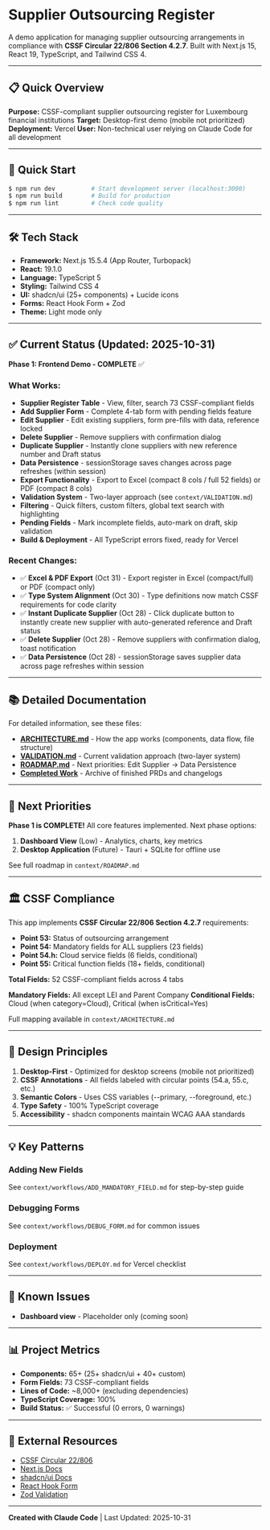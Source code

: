 # Supplier Outsourcing Register

A demo application for managing supplier outsourcing arrangements in compliance with **CSSF Circular 22/806 Section 4.2.7**. Built with Next.js 15, React 19, TypeScript, and Tailwind CSS 4.

---

## 📋 Quick Overview

**Purpose:** CSSF-compliant supplier outsourcing register for Luxembourg financial institutions
**Target:** Desktop-first demo (mobile not prioritized)
**Deployment:** Vercel
**User:** Non-technical user relying on Claude Code for all development

---

## 🚀 Quick Start

```bash
$ npm run dev          # Start development server (localhost:3000)
$ npm run build        # Build for production
$ npm run lint         # Check code quality
```

---

## 🛠 Tech Stack

- **Framework:** Next.js 15.5.4 (App Router, Turbopack)
- **React:** 19.1.0
- **Language:** TypeScript 5
- **Styling:** Tailwind CSS 4
- **UI:** shadcn/ui (25+ components) + Lucide icons
- **Forms:** React Hook Form + Zod
- **Theme:** Light mode only

---

## ✅ Current Status (Updated: 2025-10-31)

**Phase 1: Frontend Demo - COMPLETE** ✅

### What Works:
- **Supplier Register Table** - View, filter, search 73 CSSF-compliant fields
- **Add Supplier Form** - Complete 4-tab form with pending fields feature
- **Edit Supplier** - Edit existing suppliers, form pre-fills with data, reference locked
- **Delete Supplier** - Remove suppliers with confirmation dialog
- **Duplicate Supplier** - Instantly clone suppliers with new reference number and Draft status
- **Data Persistence** - sessionStorage saves changes across page refreshes (within session)
- **Export Functionality** - Export to Excel (compact 8 cols / full 52 fields) or PDF (compact 8 cols)
- **Validation System** - Two-layer approach (see `context/VALIDATION.md`)
- **Filtering** - Quick filters, custom filters, global text search with highlighting
- **Pending Fields** - Mark incomplete fields, auto-mark on draft, skip validation
- **Build & Deployment** - All TypeScript errors fixed, ready for Vercel

### Recent Changes:
- ✅ **Excel & PDF Export** (Oct 31) - Export register in Excel (compact/full) or PDF (compact only)
- ✅ **Type System Alignment** (Oct 30) - Type definitions now match CSSF requirements for code clarity
- ✅ **Instant Duplicate Supplier** (Oct 28) - Click duplicate button to instantly create new supplier with auto-generated reference and Draft status
- ✅ **Delete Supplier** (Oct 28) - Remove suppliers with confirmation dialog, toast notification
- ✅ **Data Persistence** (Oct 28) - sessionStorage saves supplier data across page refreshes within session

---

## 📚 Detailed Documentation

For detailed information, see these files:

- **[ARCHITECTURE.md](context/ARCHITECTURE.md)** - How the app works (components, data flow, file structure)
- **[VALIDATION.md](context/VALIDATION.md)** - Current validation approach (two-layer system)
- **[ROADMAP.md](context/ROADMAP.md)** - Next priorities: Edit Supplier → Data Persistence
- **[Completed Work](context/completed/)** - Archive of finished PRDs and changelogs

---

## 🎯 Next Priorities

**Phase 1 is COMPLETE!** All core features implemented. Next phase options:

1. **Dashboard View** (Low) - Analytics, charts, key metrics
2. **Desktop Application** (Future) - Tauri + SQLite for offline use

See full roadmap in `context/ROADMAP.md`

---

## 🏛️ CSSF Compliance

This app implements **CSSF Circular 22/806 Section 4.2.7** requirements:

- **Point 53:** Status of outsourcing arrangement
- **Point 54:** Mandatory fields for ALL suppliers (23 fields)
- **Point 54.h:** Cloud service fields (6 fields, conditional)
- **Point 55:** Critical function fields (18+ fields, conditional)

**Total Fields:** 52 CSSF-compliant fields across 4 tabs

**Mandatory Fields:** All except LEI and Parent Company
**Conditional Fields:** Cloud (when category=Cloud), Critical (when isCritical=Yes)

Full mapping available in `context/ARCHITECTURE.md`

---

## 🎨 Design Principles

1. **Desktop-First** - Optimized for desktop screens (mobile not prioritized)
2. **CSSF Annotations** - All fields labeled with circular points (54.a, 55.c, etc.)
3. **Semantic Colors** - Uses CSS variables (--primary, --foreground, etc.)
4. **Type Safety** - 100% TypeScript coverage
5. **Accessibility** - shadcn components maintain WCAG AAA standards

---

## 💡 Key Patterns

### Adding New Fields
See `context/workflows/ADD_MANDATORY_FIELD.md` for step-by-step guide

### Debugging Forms
See `context/workflows/DEBUG_FORM.md` for common issues

### Deployment
See `context/workflows/DEPLOY.md` for Vercel checklist

---

## 🐛 Known Issues

- **Dashboard view** - Placeholder only (coming soon)

---

## 📊 Project Metrics

- **Components:** 65+ (25+ shadcn/ui + 40+ custom)
- **Form Fields:** 73 CSSF-compliant fields
- **Lines of Code:** ~8,000+ (excluding dependencies)
- **TypeScript Coverage:** 100%
- **Build Status:** ✅ Successful (0 errors, 0 warnings)

---

## 🔗 External Resources

- [CSSF Circular 22/806](https://www.cssf.lu/en/Document/circular-cssf-22-806/)
- [Next.js Docs](https://nextjs.org/docs)
- [shadcn/ui Docs](https://ui.shadcn.com)
- [React Hook Form](https://react-hook-form.com)
- [Zod Validation](https://zod.dev)

---

**Created with Claude Code** | Last Updated: 2025-10-31
